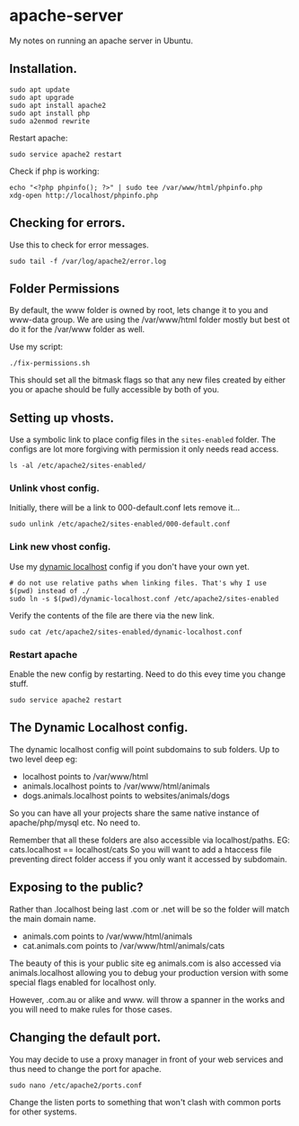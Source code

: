 # apache-server

My notes on running an apache server in Ubuntu.

## Installation.

```shell
sudo apt update
sudo apt upgrade
sudo apt install apache2
sudo apt install php
sudo a2enmod rewrite
```

Restart apache:
```shell
sudo service apache2 restart
```

Check if php is working:

```shell
echo "<?php phpinfo(); ?>" | sudo tee /var/www/html/phpinfo.php
xdg-open http://localhost/phpinfo.php
```

## Checking for errors.

Use this to check for error messages.

```shell
sudo tail -f /var/log/apache2/error.log
```

## Folder Permissions
By default, the www folder is owned by root, lets change it to you and www-data group.
We are using the /var/www/html folder mostly but best ot do it for the /var/www folder as well.

Use my script:
```shell
./fix-permissions.sh
```
This should set all the bitmask flags so that any new files created by either you or apache should be
fully accessible by both of you.

## Setting up vhosts.

Use a symbolic link to place config files in the `sites-enabled` folder.
The configs are lot more forgiving with permission it only needs read access.

```shell
ls -al /etc/apache2/sites-enabled/
```

### Unlink vhost config.
Initially, there will be a link to 000-default.conf lets remove it...
```shell
sudo unlink /etc/apache2/sites-enabled/000-default.conf
```

### Link new vhost config.

Use my [dynamic localhost](dynamic-localhost.conf) config if you don't have your own yet.

```shell
# do not use relative paths when linking files. That's why I use $(pwd) instead of ./
sudo ln -s $(pwd)/dynamic-localhost.conf /etc/apache2/sites-enabled
```
Verify the contents of the file are there via the new link.
```shell
sudo cat /etc/apache2/sites-enabled/dynamic-localhost.conf
```

### Restart apache

Enable the new config by restarting. Need to do this evey time you change stuff.

```SHELL
sudo service apache2 restart
```

## The Dynamic Localhost config.
The dynamic localhost config will point subdomains to sub folders.
Up to two level deep eg:
- localhost points to /var/www/html
- animals.localhost points to /var/www/html/animals
- dogs.animals.localhost points to websites/animals/dogs

So you can have all your projects share the same native instance of apache/php/mysql etc.
No need to.

Remember that all these folders are also accessible via localhost/paths.
EG: cats.localhost ==  localhost/cats
So you will want to add a htaccess file preventing direct folder access if you only want it accessed by subdomain.

## Exposing to the public?

Rather than .localhost being last .com or .net will be so the folder will match the main domain name.

- animals.com points to /var/www/html/animals
- cat.animals.com points to /var/www/html/animals/cats

The beauty of this is your public site eg animals.com is also accessed via animals.localhost allowing you
to debug your production version with some special flags enabled for localhost only.

However, .com.au or alike and www. will throw a spanner in the works and you will need to make rules for those cases.


## Changing the default port.
You may decide to use a proxy manager in front of your web services and thus
need to change the port for apache.

```shell
sudo nano /etc/apache2/ports.conf
```
Change the listen ports to something that won't clash with common ports for other systems.
